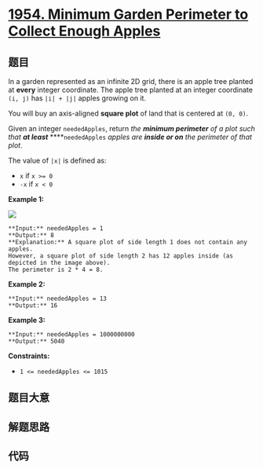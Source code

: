 # [1954. Minimum Garden Perimeter to Collect Enough Apples](https://leetcode.com/problems/minimum-garden-perimeter-to-collect-enough-apples)

## 题目

In a garden represented as an infinite 2D grid, there is an apple tree planted
at **every** integer coordinate. The apple tree planted at an integer
coordinate `(i, j)` has `|i| + |j|` apples growing on it.

You will buy an axis-aligned **square plot** of land that is centered at `(0,
0)`.

Given an integer `neededApples`, return _the **minimum perimeter** of a plot
such that **at least**_ ****`neededApples` _apples are **inside or on** the
perimeter of that plot_.

The value of `|x|` is defined as:

  * `x` if `x >= 0`
  * `-x` if `x < 0`



**Example 1:**

![](https://assets.leetcode.com/uploads/2019/08/30/1527_example_1_2.png)

    
    
    **Input:** neededApples = 1
    **Output:** 8
    **Explanation:** A square plot of side length 1 does not contain any apples.
    However, a square plot of side length 2 has 12 apples inside (as depicted in the image above).
    The perimeter is 2 * 4 = 8.
    

**Example 2:**

    
    
    **Input:** neededApples = 13
    **Output:** 16
    

**Example 3:**

    
    
    **Input:** neededApples = 1000000000
    **Output:** 5040
    



**Constraints:**

  * `1 <= neededApples <= 1015`


## 题目大意

## 解题思路

## 代码

```javascript

```
